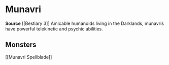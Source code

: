 ﻿---
id: '358'
name: Munavri
rarity: Common
source: '[[DATABASE/source/Bestiary 3|Bestiary 3]]'
trait:
- Munavri
type: Trait

---
# Munavri

**Source** [[Bestiary 3]]
Amicable humanoids living in the Darklands, munavris have powerful telekinetic and psychic abilities.

## Monsters

[[Munavri Spellblade]]